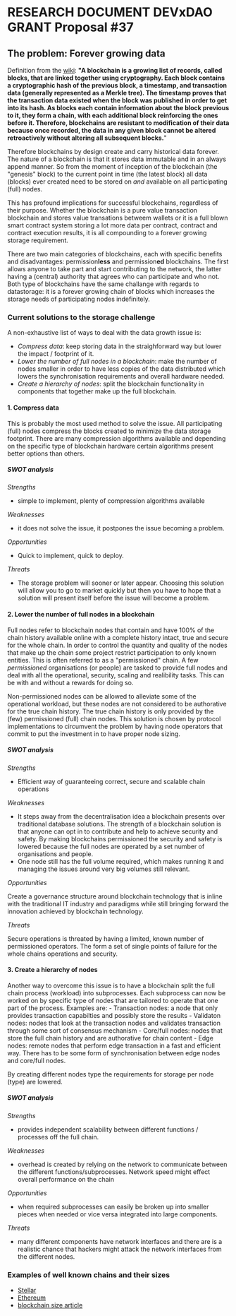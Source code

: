 # RESEARCH DOCUMENT DEVxDAO GRANT Proposal #37

## The problem: Forever growing data

Definition from the [wiki](https://en.wikipedia.org/wiki/Blockchain):
__"A blockchain is a growing list of records, called blocks, that are linked together using cryptography. Each block contains a cryptographic hash of the previous block, a timestamp, and transaction data (generally represented as a Merkle tree). The timestamp proves that the transaction data existed when the block was published in order to get into its hash. As blocks each contain information about the block previous to it, they form a chain, with each additional block reinforcing the ones before it. Therefore, blockchains are resistant to modification of their data because once recorded, the data in any given block cannot be altered retroactively without altering all subsequent blocks.__" 


Therefore blockchains by design create and carry historical data forever. The nature of a blockchain is that it stores data immutable and in an always append manner. So from the moment of inception of the blockchain (the "genesis" block) to the current point in time (the latest block) all data (blocks) ever created need to be stored on _and_ available on all participating (full) nodes.

This has profound implications for successful blockchains, regardless of their purpose. Whether the blockchain is a pure value transaction blockchain and stores value transations betweem wallets or it is a full blown smart contract
system storing a lot more data per contract, contract and contract execution results, it is all compounding to a forever growing storage requirement.

There are two main categories of blockchains, each with specific benefits and disadvantages: permission**less** and permission**ed** blockchains. The first allows anyone to take part and start contributing to the network, the latter having a (central) authority that agrees who can participate and who not. Both
type of blockchains have the same challange with regards to datastorage:  it is a forever growing chain of blocks which increases the storage needs of participating nodes indefinitely.

### Current solutions to the storage challenge

A non-exhaustive list of ways to deal with the data growth issue is:
- *Compress data*: keep storing data in the straighforward way but
  lower the impact / footprint of it.
- *Lower the number of full nodes in a blockchain*: make the number of nodes smaller in order to have less copies of the data distributed which lowers the synchronisation requirements and overall hardware needed.
- *Create a hierarchy of nodes*: split the blockchain functionality in components that together make up the full blockchain.

#### 1. Compress data

This is probably the most used method to solve the issue.  All participating (full) nodes compress the blocks created to minimize the data storage footprint. There are many compression algorithms available and depending on the specific type of blockchain hardware certain algorithms present better options than others.

##### SWOT analysis

*Strengths*
- simple to implement, plenty of compression algorithms available

*Weaknesses*
- it does not solve the issue, it postpones the issue becoming a problem.

*Opportunities*
- Quick to implement, quick to deploy.

*Threats*
- The storage problem will sooner or later appear. Choosing this solution will allow you to go to market quickly but then you have to hope that a solution will present itself before the issue will become a problem.

#### 2. Lower the number of full nodes in a blockchain

Full nodes refer to blockchain nodes that contain and have 100% of the chain history available online with a complete history intact, true and secure for the whole chain.  In order to control the quantity and quality of the nodes that make up the chain some project restrict participation to only known entities. This is often referred to as a "permissioned" chain.  A few _permissioned_ organisations (or people) are tasked to provide full nodes and deal with all the operational, security, scaling and realibility tasks.  This can be with and without a rewards for doing so.

Non-permissioned nodes can be allowed to alleviate some of the operational workload, but these nodes are not considered to be authorative for the true chain history. The true chain history is only provided by the (few) permissioned (full) chain nodes. This solution is chosen by protocol implementations to circumvent the problem by having node operators that commit to put the investment in to have proper node sizing. 

##### SWOT analysis

*Strengths*

- Efficient way of guaranteeing correct, secure and scalable chain operations

*Weaknesses*

- It steps away from the decentralisation idea a blockchain presents over traditional database solutions. The strength of a blockchain solution is that anyone can opt in to contribute and help to achieve security and safety.  By making blockchains permissioned the security and safety is lowered because the full nodes are operated by a set number of organisations and people.
- One node still has the full volume required, which makes running it and managing the issues around very big volumes still relevant. 


*Opportunities*

Create a governance structure around blockchain technology that is inline with the traditional IT industry and paradigms while still bringing forward the innovation achieved by blockchain technology.

*Threats*

Secure operations is threated by having a limited, known number of permissioned operators.  The form a set of single points of failure for the whole chains operations and security.

#### 3. Create a hierarchy of nodes

Another way to overcome this issue is to have a blockchain split the full chain process (workload) into subprocesses.  Each subprocess can now be worked on by specific type of nodes that are tailored to operate that one part of the process.  Examples are:
    - Transaction nodes: a node that only provides transaction capabilties and possibly store the results
    - Validaton nodes: nodes that look at the transaction nodes and validates transaction through some sort of consensus mechanism
    - Core/full nodes: nodes that store the full chain history and are authorative for chain content 
    - Edge nodes: remote nodes that perform edge transaction in a fast and efficient way.  There has to be some form of synchronisation between edge nodes and core/full nodes.

By creating different nodes type the requirements for storage per node (type) are lowered.

##### SWOT analysis 

*Strengths*
- provides independent scalability between different functions / processes off the full chain.

*Weaknesses*
- overhead is created by relying on the network to communicate between the different functions/subprocesses.  Network speed might effect overall performance on the chain 

*Opportunities*
- when required subprocesses can easily be broken up into smaller pieces when needed or vice versa integrated into large components.

*Threats*
- many different components have network interfaces and there are is a realistic chance that hackers might attack the network interfaces from the different nodes.

<!-- put an increasing demand on storage requirements for all participating nodes. This is not very sustainable and efficient.
The number of implementations of DAO's is going to be exponentially growing and there is a need for level-1 blockchain protocols to be able to deal with the increased volume of transactions and history where pruning is going to be needed. 
A blockchain is in essence a ledger of immutable records, which need to be combined to form an end ‘world state’. In order to obtain this world state, history needs to be kept as from genesys of the blockchain. 
Increase in volume and transactions creates issues at some point in time, with a ledger that becomes too big for a decent synchronisation. 
-->

### Examples of well known chains and their sizes

- [Stellar](https://developers.stellar.org/docs/run-core-node/prerequisites/)
- [Ethereum](https://decrypt.co/24779/ethereum-archive-nodes-now-take-up-4-terabytes-of-space)
- [blockchain size article](https://101blockchains.com/blockchain-size/)
  

<!-- Solution => see solution_description.md -->